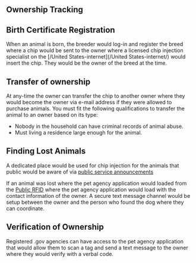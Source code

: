## Ownership Tracking

## Birth Certificate Registration

When an animal is born, the breeder would log-in and register the breed where a chip would be sent to the owner where a licensed chip injection specialist on the [/United States-internet](/United States-internet/) would insert the chip. They would be the owner of the breed at the time.

## Transfer of ownership

At any-time the owner can transfer the chip to another owner where they would become the owner via e-mail address if they were allowed to purchase animals. You must fit the following qualifications to transfer the animal to an owner based on its type:

- Nobody in the household can have criminal records of animal abuse.
- Must living a residence large enough for the animal.

## Finding Lost Animals

A dedicated place would be used for chip injection for the animals that public would be aware of via [public service announcements](/public-service-announcements/)

If an animal was lost where the pet agency application would loaded from the [Public RFID](/public-rfid-specification) where the pet agency application would load with the contact information of the owner. A secure text message channel would be setup between the owner and the person who found the dog where they can coordinate.

## Verification of Ownership

Registered .gov agencies can have access to the pet agency application that would allow them to scan a tag and send a text message to the owner where they would verify with a verbal code.
